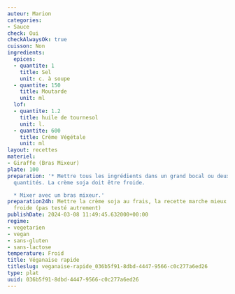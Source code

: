 ```yaml
---
auteur: Marion
categories:
- Sauce
check: Oui
checkAlwaysOk: true
cuisson: Non
ingredients:
  epices:
  - quantite: 1
    title: Sel
    unit: c. à soupe
  - quantite: 150
    title: Moutarde
    unit: ml
  lof:
  - quantite: 1.2
    title: huile de tournesol
    unit: l.
  - quantite: 600
    title: Crème Végétale
    unit: ml
layout: recettes
materiel:
- Giraffe (Bras Mixeur)
plate: 100
preparation: '* Mettre tous les ingrédients dans un grand bocal ou deux selon les
  quantités. La crème soja doit être froide.

  * Mixer avec un bras mixeur.'
preparation24h: Mettre la crème soja au frais, la recette marche mieux si elle est
  froide (pas testé autrement)
publishDate: 2024-03-08 11:49:45.632000+00:00
regime:
- vegetarien
- vegan
- sans-gluten
- sans-lactose
temperature: Froid
title: Véganaise rapide
titleslug: veganaise-rapide_036b5f91-8dbd-4447-9566-c0c277a6ed26
type: plat
uuid: 036b5f91-8dbd-4447-9566-c0c277a6ed26
---
```

